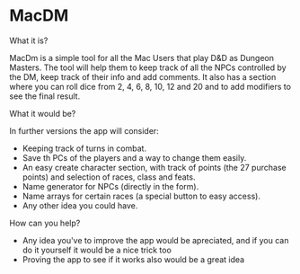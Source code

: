 MacDM
=====

What it is?

MacDm is a simple tool for all the Mac Users that play D&amp;D as Dungeon Masters. The tool will help them to keep track of all the NPCs controlled by the DM, keep track of their info and add comments.
It also has a section where you can roll dice from 2, 4, 6, 8, 10, 12 and 20 and to add modifiers to see the final result.

What it would be?

In further versions the app will consider:
  - Keeping track of turns in combat.
  - Save th PCs of the players and a way to change them easily.
  - An easy create character section, with track of points (the 27 purchase points) and selection of races, class and feats.
  - Name generator for NPCs (directly in the form).
  - Name arrays for certain races (a special button to easy access).
  - Any other idea you could have.
  
How can you help?
  - Any idea you've to improve the app would be apreciated, and if you can do it yourself it would be a nice trick too
  - Proving the app to see if it works also would be a great idea
